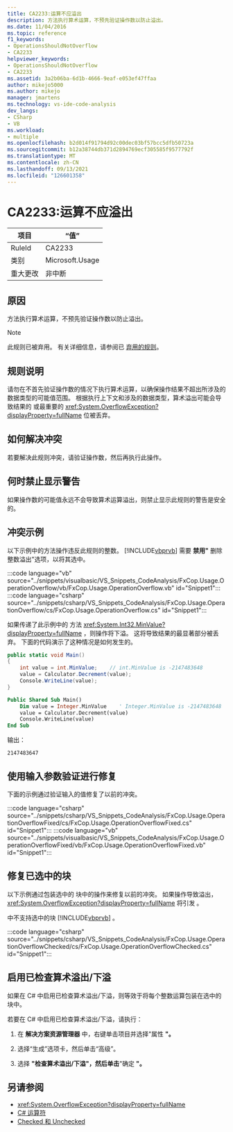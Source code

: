 ```yaml
---
title: CA2233:运算不应溢出
description: 方法执行算术运算，不预先验证操作数以防止溢出。
ms.date: 11/04/2016
ms.topic: reference
f1_keywords:
- OperationsShouldNotOverflow
- CA2233
helpviewer_keywords:
- OperationsShouldNotOverflow
- CA2233
ms.assetid: 3a2b06ba-6d1b-4666-9eaf-e053ef47ffaa
author: mikejo5000
ms.author: mikejo
manager: jmartens
ms.technology: vs-ide-code-analysis
dev_langs:
- CSharp
- VB
ms.workload:
- multiple
ms.openlocfilehash: b2d014f91794d92c00dec03bf57bcc5dfb50723a
ms.sourcegitcommit: b12a38744db371d2894769ecf305585f9577792f
ms.translationtype: MT
ms.contentlocale: zh-CN
ms.lasthandoff: 09/13/2021
ms.locfileid: "126601358"
---
```

# <a name="ca2233-operations-should-not-overflow"></a>CA2233:运算不应溢出

|项目|“值”|
|-|-|
|RuleId|CA2233|
|类别|Microsoft.Usage|
|重大更改|非中断|

## <a name="cause"></a>原因
方法执行算术运算，不预先验证操作数以防止溢出。

> [!NOTE]
> 此规则已被弃用。 有关详细信息，请参阅已 [弃用的规则](fxcop-unported-deprecated-rules.md)。

## <a name="rule-description"></a>规则说明

请勿在不首先验证操作数的情况下执行算术运算，以确保操作结果不超出所涉及的数据类型的可能值范围。 根据执行上下文和涉及的数据类型，算术溢出可能会导致结果的 或最重要的 <xref:System.OverflowException?displayProperty=fullName> 位被丢弃。

## <a name="how-to-fix-violations"></a>如何解决冲突

若要解决此规则冲突，请验证操作数，然后再执行此操作。

## <a name="when-to-suppress-warnings"></a>何时禁止显示警告

如果操作数的可能值永远不会导致算术运算溢出，则禁止显示此规则的警告是安全的。

## <a name="example-of-a-violation"></a>冲突示例

以下示例中的方法操作违反此规则的整数。 [!INCLUDE[vbprvb](../code-quality/includes/vbprvb_md.md)] 需要 **禁用"** 删除整数溢出"选项，以将其选中。

:::code language="vb" source="../snippets/visualbasic/VS_Snippets_CodeAnalysis/FxCop.Usage.OperationOverflow/vb/FxCop.Usage.OperationOverflow.vb" id="Snippet1":::
:::code language="csharp" source="../snippets/csharp/VS_Snippets_CodeAnalysis/FxCop.Usage.OperationOverflow/cs/FxCop.Usage.OperationOverflow.cs" id="Snippet1":::

如果传递了此示例中的 方法 <xref:System.Int32.MinValue?displayProperty=fullName> ，则操作将下溢。 这将导致结果的最显著部分被丢弃。 下面的代码演示了这种情况是如何发生的。

```csharp
public static void Main()
{
    int value = int.MinValue;    // int.MinValue is -2147483648
    value = Calculator.Decrement(value);
    Console.WriteLine(value);
}
```

```vb
Public Shared Sub Main()
    Dim value = Integer.MinValue    ' Integer.MinValue is -2147483648
    value = Calculator.Decrement(value)
    Console.WriteLine(value)
End Sub
```

输出：

```text
2147483647
```

## <a name="fix-with-input-parameter-validation"></a>使用输入参数验证进行修复

下面的示例通过验证输入的值修复了以前的冲突。

:::code language="csharp" source="../snippets/csharp/VS_Snippets_CodeAnalysis/FxCop.Usage.OperationOverflowFixed/cs/FxCop.Usage.OperationOverflowFixed.cs" id="Snippet1":::
:::code language="vb" source="../snippets/visualbasic/VS_Snippets_CodeAnalysis/FxCop.Usage.OperationOverflowFixed/vb/FxCop.Usage.OperationOverflowFixed.vb" id="Snippet1":::

## <a name="fix-with-a-checked-block"></a>修复已选中的块

以下示例通过包装选中的 块中的操作来修复以前的冲突。 如果操作导致溢出， <xref:System.OverflowException?displayProperty=fullName> 将引发 。

中不支持选中的块 [!INCLUDE[vbprvb](../code-quality/includes/vbprvb_md.md)] 。

:::code language="csharp" source="../snippets/csharp/VS_Snippets_CodeAnalysis/FxCop.Usage.OperationOverflowChecked/cs/FxCop.Usage.OperationOverflowChecked.cs" id="Snippet1":::

## <a name="turn-on-checked-arithmetic-overflowunderflow"></a>启用已检查算术溢出/下溢

如果在 C# 中启用已检查算术溢出/下溢，则等效于将每个整数运算包装在选中的块中。

若要在 C# 中启用已检查算术溢出/下溢，请执行：

1. 在 **解决方案资源管理器** 中，右键单击项目并选择"属性 **"。**

2. 选择“生成”选项卡，然后单击“高级”。

3. 选择 **"检查算术溢出/下溢"，然后单击**"确定 **"。**

## <a name="see-also"></a>另请参阅

- <xref:System.OverflowException?displayProperty=fullName>
- [C# 运算符](/dotnet/csharp/language-reference/operators/index)
- [Checked 和 Unchecked](/dotnet/csharp/language-reference/keywords/checked-and-unchecked)
